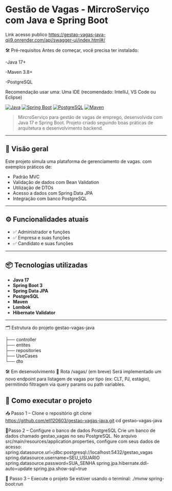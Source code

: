 # Gestão de Vagas - MircroServiço com Java e Spring Boot

Link acesso publico https://gestao-vagas-java-qii9.onrender.com/api/swagger-ui/index.html#/

🛠 Pré-requisitos
Antes de começar, você precisa ter instalado:

-Java 17+

-Maven 3.8+

-PostgreSQL

Recomendação usar uma:
Uma IDE (recomendado: IntelliJ, VS Code ou Eclipse)


[![Java](https://img.shields.io/badge/Java-17-blue?logo=java)](https://www.oracle.com/java/)
[![Spring Boot](https://img.shields.io/badge/Spring%20Boot-3.0-brightgreen?logo=springboot)](https://spring.io/projects/spring-boot)
[![PostgreSQL](https://img.shields.io/badge/PostgreSQL-15-blueviolet?logo=postgresql)](https://www.postgresql.org/)
[![Maven](https://img.shields.io/badge/Maven-3.8-orange?logo=apache-maven)](https://maven.apache.org/)

>  MircroServiço para gestão de vagas de emprego, desenvolvida com Java 17 e Spring Boot. Projeto criado seguindo boas práticas de arquitetura e desenvolvimento backend.

---

## 🧩 Visão geral

Este projeto simula uma plataforma de gerenciamento de vagas. com exemplos práticos de:

- Padrão MVC
- Validação de dados com Bean Validation
- Utilização de DTOs
- Acesso a dados com Spring Data JPA
- Integração com banco PostgreSQL

---

## ⚙️ Funcionalidades atuais

- ✅ Administrador e funções
- ✅ Empresa e suas funções 
- ✅ Candidato e suas funções

---

## 📦 Tecnologias utilizadas

- **Java 17**
- **Spring Boot 3**
- **Spring Data JPA**
- **PostgreSQL**
- **Maven**
- **Lombok**
- **Hibernate Validator**

---



🗂 Estrutura do projeto
gestao-vagas-java

├── controller    
├── entites        
├── repositories     
├── UseCases         
└── dto        


🛠️ Em desenvolvimento
🔄 Rota /vagas/ (em breve)
Será implementado um novo endpoint para listagem de vagas por tipo (ex: CLT, PJ, estágio), permitindo filtragem via query params ou path variables.
## 🚀 Como executar o projeto
📥 Passo 1 – Clone o repositório
git clone https://github.com/ell120603/gestao-vagas-java.git
cd gestao-vagas-java


🧾Passo 2 – Configure o banco de dados PostgreSQL
Crie um banco de dados chamado gestao_vagas no seu PostgreSQL.
No arquivo src/main/resources/application.properties, configure com seus dados de acesso:
spring.datasource.url=jdbc:postgresql://localhost:5432/gestao_vagas
spring.datasource.username=SEU_USUARIO
spring.datasource.password=SUA_SENHA
spring.jpa.hibernate.ddl-auto=update
spring.jpa.show-sql=true



🚀 Passo 3 – Execute o projeto
Se estiver usando o terminal:
./mvnw spring-boot:run
